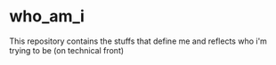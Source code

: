 # who_am_i
This repository contains the stuffs that define me and reflects who i'm trying to be (on technical front)
